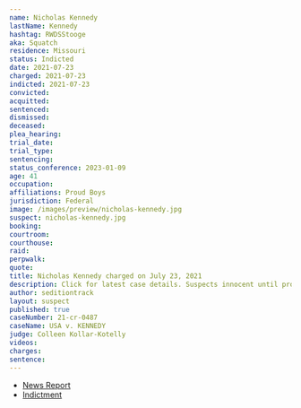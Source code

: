 ```yaml
---
name: Nicholas Kennedy
lastName: Kennedy
hashtag: RWDSStooge
aka: Squatch
residence: Missouri
status: Indicted
date: 2021-07-23
charged: 2021-07-23
indicted: 2021-07-23
convicted:
acquitted:
sentenced:
dismissed:
deceased:
plea_hearing:
trial_date:
trial_type:
sentencing:
status_conference: 2023-01-09
age: 41
occupation:
affiliations: Proud Boys
jurisdiction: Federal
image: /images/preview/nicholas-kennedy.jpg
suspect: nicholas-kennedy.jpg
booking:
courtroom:
courthouse:
raid:
perpwalk:
quote:
title: Nicholas Kennedy charged on July 23, 2021
description: Click for latest case details. Suspects innocent until proven guilty.
author: seditiontrack
layout: suspect
published: true
caseNumber: 21-cr-0487
caseName: USA v. KENNEDY
judge: Colleen Kollar-Kotelly
videos:
charges:
sentence:
---
```

- [News Report](https://www.stltoday.com/news/local/crime-and-courts/sikeston-man-faces-charges-in-capitol-riot-feds-say/article_aeda28bb-fed3-5cd3-8281-9ba9dd8db859.html)
- [Indictment](https://extremism.gwu.edu/sites/g/files/zaxdzs2191/f/Nicholas%20Kennedy%20Indictment.pdf)
